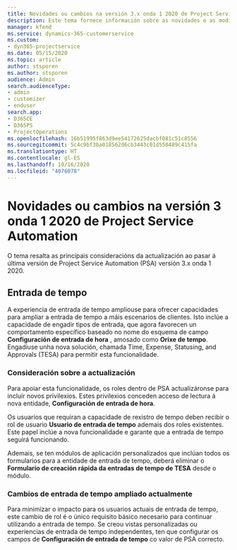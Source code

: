 ```yaml
---
title: Novidades ou cambios na versión 3.x onda 1 2020 de Project Service Automation
description: Este tema fornece información sobre as novidades e as modificacións na versión 3 onda 1 2020 de Project Service Automation.
manager: kfend
ms.service: dynamics-365-customerservice
ms.custom:
- dyn365-projectservice
ms.date: 05/15/2020
ms.topic: article
author: stsporen
ms.author: stsporen
audience: Admin
search.audienceType:
- admin
- customizer
- enduser
search.app:
- D365CE
- D365PS
- ProjectOperations
ms.openlocfilehash: 16b51995f863d9ee54172625dacbf081c51c8556
ms.sourcegitcommit: 5c4c9bf3ba018562d6cb3443c01d550489c415fa
ms.translationtype: HT
ms.contentlocale: gl-ES
ms.lasthandoff: 10/16/2020
ms.locfileid: "4076078"
---
```

# <a name="whats-new-or-changed-in-project-service-automation-version-3-wave-1-2020"></a>Novidades ou cambios na versión 3 onda 1 2020 de Project Service Automation
O tema resalta as principais consideracións da actualización ao pasar á última versión de Project Service Automation (PSA) versión 3.x onda 1 2020.

## <a name="time-entry"></a>Entrada de tempo
A experiencia de entrada de tempo ampliouse para ofrecer capacidades para ampliar a entrada de tempo a máis escenarios de clientes. Isto inclúe a capacidade de engadir tipos de entrada, que agora favorecen un comportamento específico baseado no nome do esquema de campo **Configuración de entrada de hora** , amosado como **Orixe de tempo**. Engadiuse unha nova solución, chamada Time, Expense, Statusing, and Approvals (TESA) para permitir esta funcionalidade.

### <a name="upgrade-consideration"></a>Consideración sobre a actualización
Para apoiar esta funcionalidade, os roles dentro de PSA actualizáronse para incluír novos privilexios. Estes privilexios conceden acceso de lectura á nova entidade, **Configuración de entrada de hora**.

Os usuarios que requiran a capacidade de rexistro de tempo deben recibir o rol de usuario **Usuario de entrada de tempo** ademais dos roles existentes. Este papel inclúe a nova funcionalidade e garante que a entrada de tempo seguirá funcionando.

Ademais, se ten módulos de aplicación personalizados que inclúan todos os formularios para a entidade de entrada de tempo, deberá eliminar o **Formulario de creación rápida da entradas de tempo de TESA** desde o módulo.

### <a name="currently-extended-time-entry-changes"></a>Cambios de entrada de tempo ampliado actualmente
Para minimizar o impacto para os usuarios actuais de entrada de tempo, este cambio de rol é o único requisito básico necesario para continuar utilizando a entrada de tempo. Se creou vistas personalizadas ou experiencias de entrada de tempo independentes, ten que configurar os campos de **Configuración de entrada de tempo** co valor de PSA correcto.
